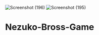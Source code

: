 ![Screenshot (196)](https://github.com/user-attachments/assets/9a1a3ab3-b271-4f11-9a86-a65b818fae0f)
![Screenshot (195)](https://github.com/user-attachments/assets/b08fee42-4943-48a2-b711-8835444f1ef7)
# Nezuko-Bross-Game

